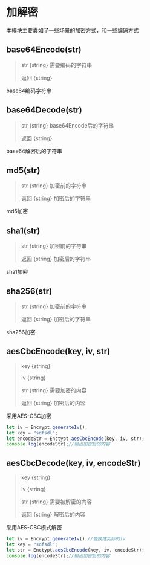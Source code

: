 # 加解密

本模块主要囊如了一些场景的加密方式，和一些编码方式

## base64Encode(str)
> str {string} 需要编码的字符串
> 
> 返回 {string}

base64编码字符串

## base64Decode(str)
> str {string} base64Encode后的字符串
> 
> 返回 {string}

base64解密后的字符串

## md5(str)
> str {string} 加密前的字符串
> 
> 返回 {string} 加密后的字符串

md5加密

## sha1(str)
> str {string} 加密前的字符串
> 
> 返回 {string} 加密后的字符串

sha1加密

## sha256(str)
> str {string} 加密前的字符串
> 
> 返回 {string} 加密后的字符串
>
sha256加密

## aesCbcEncode(key, iv, str)
> key {string}
> 
> iv {string}
> 
> str {string} 需要加密的内容
> 
> 返回 {string} 加密后的内容

采用AES-CBC加密

```javascript
let iv = Encrypt.generateIv();
let key = "sdfsdl";
let encodeStr = Enctypt.aesCbcEncode(key, iv, str);
console.log(encodeStr);//输出加密后的内容
```

## aesCbcDecode(key, iv, encodeStr)
> key {string}
> 
> iv {string}
> 
> str {string} 需要被解密的内容
> 
> 返回 {string} 解密后的内容

采用AES-CBC模式解密

```javascript
let iv = Encrypt.generateIv();//替换成实际的iv
let key = "sdfsdl";
let str = Enctypt.aesCbcEncode(key, iv, encodeStr);
console.log(encodeStr);//输出加密后的内容
```
